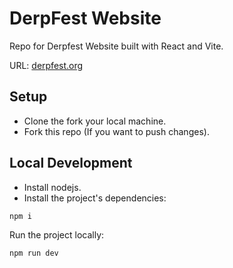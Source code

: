 # DerpFest Website

Repo for Derpfest Website built with React and Vite.

URL: [derpfest.org](https://derpfest.org/)

## Setup

- Clone the fork your local machine.
- Fork this repo (If you want to push changes).

## Local Development

- Install nodejs.
- Install the project's dependencies:

```
npm i
```

Run the project locally:

```
npm run dev
```
